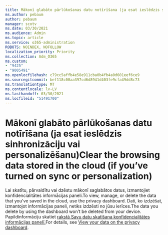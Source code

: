 ```yaml
---
title: Mākonī glabāto pārlūkošanas datu notīrīšana (ja esat ieslēdzis sinhronizāciju vai personalizēšanu)
ms.author: pebaum
author: pebaum
manager: scotv
ms.date: 03/30/2021
ms.audience: Admin
ms.topic: article
ms.service: o365-administration
ROBOTS: NOINDEX, NOFOLLOW
localization_priority: Priority
ms.collection: Adm_O365
ms.custom:
- "9425"
- "9005491"
ms.openlocfilehash: c79cc5affb4e58e911cba0b4fb4a0d601eef6ce9
ms.sourcegitcommit: bef118c00aa397cd6d8941d403fe9cfa49dd8c73
ms.translationtype: MT
ms.contentlocale: lv-LV
ms.lasthandoff: 03/30/2021
ms.locfileid: "51491700"
---
```

# <a name="clear-the-browsing-data-stored-in-the-cloud-if-youve-turned-on-sync-or-personalization"></a><span data-ttu-id="94e16-102">Mākonī glabāto pārlūkošanas datu notīrīšana (ja esat ieslēdzis sinhronizāciju vai personalizēšanu)</span><span class="sxs-lookup"><span data-stu-id="94e16-102">Clear the browsing data stored in the cloud (if you’ve turned on sync or personalization)</span></span>

<span data-ttu-id="94e16-103">Lai skatītu, pārvaldītu vai dzēstu mākonī saglabātos datus, izmantojiet konfidencialitātes informācijas paneli.</span><span class="sxs-lookup"><span data-stu-id="94e16-103">To view, manage, or delete the data that you've saved in the cloud, use the privacy dashboard.</span></span> <span data-ttu-id="94e16-104">Dati, ko izdzēšat, izmantojot informācijas paneli, netiks izdzēsti no jūsu ierīces.</span><span class="sxs-lookup"><span data-stu-id="94e16-104">The data you delete by using the dashboard won’t be deleted from your device.</span></span> <span data-ttu-id="94e16-105">Papildinformāciju skatiet [rakstā Savu datu skatīšana konfidencialitātes informācijas panelī.](https://support.microsoft.com/windows/view-your-data-on-the-privacy-dashboard-03d3e27f-1981-5ff4-ba1c-d6b1031ae433)</span><span class="sxs-lookup"><span data-stu-id="94e16-105">For details, see [View your data on the privacy dashboard](https://support.microsoft.com/windows/view-your-data-on-the-privacy-dashboard-03d3e27f-1981-5ff4-ba1c-d6b1031ae433).</span></span>